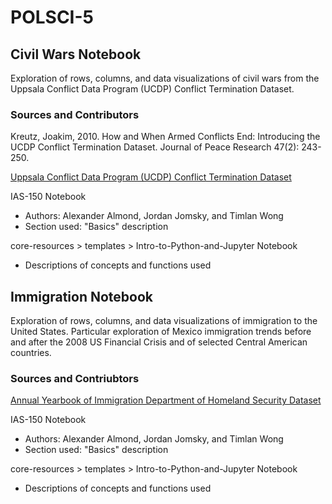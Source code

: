 # POLSCI-5


## Civil Wars Notebook 

Exploration of rows, columns, and data visualizations of civil wars from the Uppsala Conflict Data Program (UCDP) Conflict Termination Dataset.

### Sources and Contributors
Kreutz, Joakim, 2010. How and When Armed Conflicts End: Introducing the UCDP Conflict Termination Dataset. Journal of Peace Research 47(2): 243-250.

[Uppsala Conflict Data Program (UCDP) Conflict Termination Dataset](https://ucdp.uu.se/downloads/#d5)

IAS-150 Notebook
- Authors: Alexander Almond, Jordan Jomsky, and Timlan Wong
- Section used: "Basics" description 

core-resources > templates > Intro-to-Python-and-Jupyter Notebook 
- Descriptions of concepts and functions used 

## Immigration Notebook
Exploration of rows, columns, and data visualizations of immigration to the United States. Particular exploration of Mexico immigration trends before and after the 2008 US Financial Crisis and of selected Central American countries. 

### Sources and Contriubtors 
[Annual Yearbook of Immigration Department of Homeland Security Dataset](https://www.dhs.gov/immigration-statistics/yearbook)

IAS-150 Notebook
- Authors: Alexander Almond, Jordan Jomsky, and Timlan Wong
- Section used: "Basics" description 

core-resources > templates > Intro-to-Python-and-Jupyter Notebook 
- Descriptions of concepts and functions used 